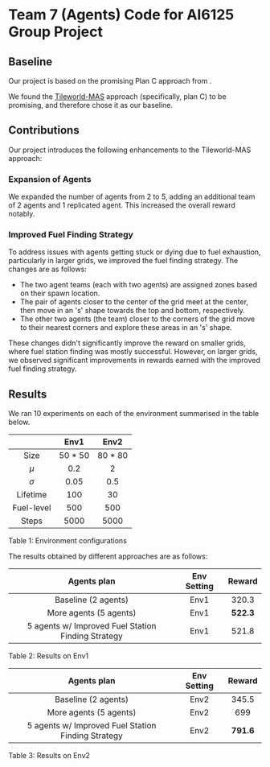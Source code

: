 # Team 7 (Agents) Code for AI6125 Group Project

## Baseline

Our project is based on the promising Plan C approach from .

We found the [Tileworld-MAS](https://github.com/RoyalSkye/Tileworld-MAS) approach (specifically, plan C) to be promising, and therefore chose it as our baseline.

## Contributions

Our project introduces the following enhancements to the Tileworld-MAS approach:

### Expansion of Agents

We expanded the number of agents from 2 to 5, adding an additional team of 2 agents and 1 replicated agent. This increased the overall reward notably.

### Improved Fuel Finding Strategy

To address issues with agents getting stuck or dying due to fuel exhaustion, particularly in larger grids, we improved the fuel finding strategy. The changes are as follows:

- The two agent teams (each with two agents) are assigned zones based on their spawn location.
- The pair of agents closer to the center of the grid meet at the center, then move in an 's' shape towards the top and bottom, respectively.
- The other two agents (the team) closer to the corners of the grid move to their nearest corners and explore these areas in an 's' shape.

These changes didn't significantly improve the reward on smaller grids, where fuel station finding was mostly successful. However, on larger grids, we observed significant improvements in rewards earned with the improved fuel finding strategy.

## Results

We ran 10 experiments on each of the environment summarised in the table below.

|            |  Env1   |  Env2   |
| :--------: | :-----: | :-----: |
|    Size    | 50 * 50 | 80 * 80 |
|    *μ*     |   0.2   |    2    |
|    *σ*     |  0.05   |   0.5   |
|  Lifetime  |   100   |   30    |
| Fuel-level |   500   |   500   |
|   Steps    |  5000   |  5000   |

<p>Table 1: Environment configurations</p>

The results obtained by different approaches are as follows:

| Agents plan                                           | Env Setting |     Reward    |
| :--------:                                           | :---------: | :-----------: |
| Baseline (2 agents)                                  |    Env1     |     320.3     |
| More agents (5 agents)                               |    Env1     |     **522.3**     |
| 5 agents w/ Improved Fuel Station Finding Strategy   |    Env1     |     521.8     |

<p>Table 2: Results on Env1</p>


| Agents plan                                           | Env Setting |     Reward    |
| :--------:                                           | :---------: | :-----------: |
| Baseline (2 agents)                                  |    Env2     |     345.5     |
| More agents (5 agents)                               |    Env2     |     699     |
| 5 agents w/ Improved Fuel Station Finding Strategy   |    Env2     |     **791.6**     |

<p>Table 3: Results on Env2</p>

